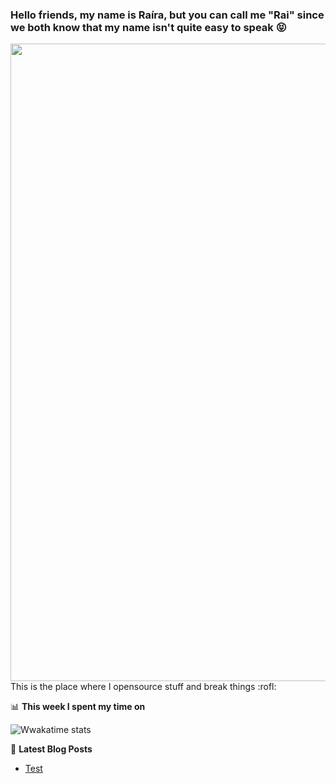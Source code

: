 ### Hello friends, my name is Raíra, but you can call me "Rai" since we both know that my name isn't quite easy to speak 😝
<img src="https://media1.giphy.com/media/VeNDat4n4Kre76oS1g/giphy.gif?cid=ecf05e4797736a7709256d39b806544626ca3f6d8823b836&rid=giphy.gif" width="1020px">
This is the place where I opensource stuff and break things :rofl:


📊 **This week I spent my time on**

![Wwakatime stats](https://github-readme-stats-taupe-two.vercel.app/api/wakatime?username=r4ir4&hide_title=true&hide_border=true&langs_count=5)

📕 **Latest Blog Posts**
<!-- BLOG-POST-LIST:START -->
- [Test](https://dev.to/r4ir4/this-is-a-test-o418)

<!-- BLOG-POST-LIST:END -->
